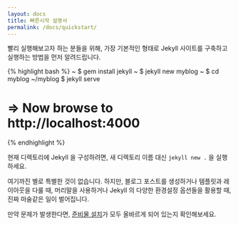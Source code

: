 ```yaml
---
layout: docs
title: 빠른시작 설명서
permalink: /docs/quickstart/
---
```


빨리 실행해보고자 하는 분들을 위해, 가장 기본적인 형태로 Jekyll 사이트를 구축하고 실행하는 방법을 먼저 알려드립니다.

{% highlight bash %}
~ $ gem install jekyll
~ $ jekyll new myblog
~ $ cd myblog
~/myblog $ jekyll serve
# => Now browse to http://localhost:4000
{% endhighlight %}

현재 디렉토리에 Jekyll 을 구성하려면, 새 디렉토리 이름 대신 `jekyll new .` 을
실행하세요.

여기까진 별로 특별한 것이 없습니다. 하지만, 블로그 포스트를 생성하거나 템플릿과
레이아웃을 다룰 때, 머리말을 사용하거나 Jekyll 의 다양한 환경설정 옵션들을
활용할 때, 진짜 마술같은 일이 벌어집니다.

만약 문제가 발생한다면, [준비물 설치][Installation]가 모두 올바르게 되어 있는지
확인해보세요.

[Installation]: /docs/installation/
